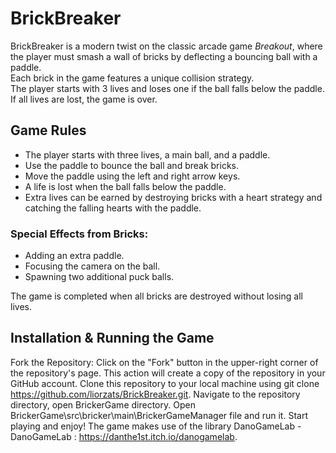 # **BrickBreaker**

BrickBreaker is a modern twist on the classic arcade game *Breakout*, where the player must smash a wall of bricks by deflecting a bouncing ball with a paddle.  
Each brick in the game features a unique collision strategy.  
The player starts with 3 lives and loses one if the ball falls below the paddle.  
If all lives are lost, the game is over.  

## **Game Rules**  
- The player starts with three lives, a main ball, and a paddle.  
- Use the paddle to bounce the ball and break bricks.  
- Move the paddle using the left and right arrow keys.  
- A life is lost when the ball falls below the paddle.  
- Extra lives can be earned by destroying bricks with a heart strategy and catching the falling hearts with the paddle.  

### **Special Effects from Bricks:**  
- Adding an extra paddle.  
- Focusing the camera on the ball.  
- Spawning two additional puck balls.  

The game is completed when all bricks are destroyed without losing all lives.  

## **Installation & Running the Game**  
Fork the Repository: Click on the "Fork" button in the upper-right corner of the repository's page.
This action will create a copy of the repository in your GitHub account.
Clone this repository to your local machine using git clone https://github.com/liorzats/BrickBreaker.git.
Navigate to the repository directory, open BrickerGame directory.
Open BrickerGame\src\bricker\main\BrickerGameManager file and run it.
Start playing and enjoy! The game makes use of the library DanoGameLab - DanoGameLab : https://danthe1st.itch.io/danogamelab.




